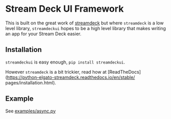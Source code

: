 # Stream Deck UI Framework

This is built on the great work of
[streamdeck](https://github.com/abcminiuser/python-elgato-streamdeck)
but where `streamdeck` is a low level library, `streamdeckui` hopes to
be a high level library that makes writing an app for your Stream Deck
easier.

## Installation

`streamdeckui` is easy enough, `pip install streamdeckui`.

However `streamdeck` is a bit trickier, read how at
[ReadTheDocs](https://python-elgato-streamdeck.readthedocs.io/en/stable/
pages/installation.html).

## Example

See [examples/async.py](examples/async.py)
